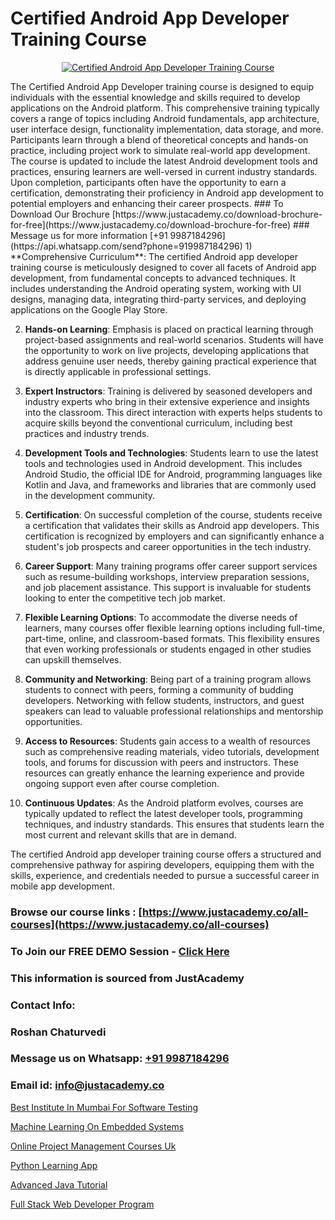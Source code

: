 # Certified Android App Developer Training Course

<p align="center">
  <a href="https://justacademy.co/course-detail/android-app-development">
    <img src="https://justacademy.co/storage2/course_image/1676635923_course_image.webp" alt="Certified Android App Developer Training Course">
  </a>
</p>
The Certified Android App Developer training course is designed to equip individuals with the essential knowledge and skills required to develop applications on the Android platform. This comprehensive training typically covers a range of topics including Android fundamentals, app architecture, user interface design, functionality implementation, data storage, and more. Participants learn through a blend of theoretical concepts and hands-on practice, including project work to simulate real-world app development. The course is updated to include the latest Android development tools and practices, ensuring learners are well-versed in current industry standards. Upon completion, participants often have the opportunity to earn a certification, demonstrating their proficiency in Android app development to potential employers and enhancing their career prospects.
### To Download Our Brochure [https://www.justacademy.co/download-brochure-for-free](https://www.justacademy.co/download-brochure-for-free)
### Message us for more information [+91 9987184296](https://api.whatsapp.com/send?phone=919987184296)
1) **Comprehensive Curriculum**: The certified Android app developer training course is meticulously designed to cover all facets of Android app development, from fundamental concepts to advanced techniques. It includes understanding the Android operating system, working with UI designs, managing data, integrating third-party services, and deploying applications on the Google Play Store.

2) **Hands-on Learning**: Emphasis is placed on practical learning through project-based assignments and real-world scenarios. Students will have the opportunity to work on live projects, developing applications that address genuine user needs, thereby gaining practical experience that is directly applicable in professional settings.

3) **Expert Instructors**: Training is delivered by seasoned developers and industry experts who bring in their extensive experience and insights into the classroom. This direct interaction with experts helps students to acquire skills beyond the conventional curriculum, including best practices and industry trends.

4) **Development Tools and Technologies**: Students learn to use the latest tools and technologies used in Android development. This includes Android Studio, the official IDE for Android, programming languages like Kotlin and Java, and frameworks and libraries that are commonly used in the development community.

5) **Certification**: On successful completion of the course, students receive a certification that validates their skills as Android app developers. This certification is recognized by employers and can significantly enhance a student's job prospects and career opportunities in the tech industry.

6) **Career Support**: Many training programs offer career support services such as resume-building workshops, interview preparation sessions, and job placement assistance. This support is invaluable for students looking to enter the competitive tech job market.

7) **Flexible Learning Options**: To accommodate the diverse needs of learners, many courses offer flexible learning options including full-time, part-time, online, and classroom-based formats. This flexibility ensures that even working professionals or students engaged in other studies can upskill themselves.

8) **Community and Networking**: Being part of a training program allows students to connect with peers, forming a community of budding developers. Networking with fellow students, instructors, and guest speakers can lead to valuable professional relationships and mentorship opportunities.

9) **Access to Resources**: Students gain access to a wealth of resources such as comprehensive reading materials, video tutorials, development tools, and forums for discussion with peers and instructors. These resources can greatly enhance the learning experience and provide ongoing support even after course completion.

10) **Continuous Updates**: As the Android platform evolves, courses are typically updated to reflect the latest developer tools, programming techniques, and industry standards. This ensures that students learn the most current and relevant skills that are in demand.

The certified Android app developer training course offers a structured and comprehensive pathway for aspiring developers, equipping them with the skills, experience, and credentials needed to pursue a successful career in mobile app development.

### Browse our course links : [https://www.justacademy.co/all-courses](https://www.justacademy.co/all-courses) 
### To Join our FREE DEMO Session - [Click Here](https://www.justacademy.co/register-for-course-demo)


### This information is sourced from JustAcademy
### Contact Info:
### Roshan Chaturvedi
### Message us on Whatsapp: [+91 9987184296](https://api.whatsapp.com/send?phone=919987184296)
### Email id: [info@justacademy.co](mailto:info@justacademy.co)
                
[Best Institute In Mumbai For Software Testing](https://www.linkedin.com/pulse/best-institute-mumbai-software-testing-justacademy-london-8pemf?trackingId=ZE%2FdX7spI5EQLmN4b7glIA%3D%3D&lipi=urn%3Ali%3Apage%3Ad_flagship3_company_admin%3BosK2%2F2EMSuK0OJgUxbYcDg%3D%3D)

[Machine Learning On Embedded Systems](https://www.linkedin.com/pulse/machine-learning-embedded-systems-justacademy-manchester-2xyyf?trackingId=IHVwLM02lCMV5FvZQZdsmg%3D%3D&lipi=urn%3Ali%3Apage%3Ad_flagship3_company_admin%3BRPj7cFFBTbicPRo%2F8FQZQw%3D%3D)

[Online Project Management Courses Uk](https://medium.com/@kumarishimmi99/online-project-management-courses-uk-5c5f93393fc0)

[Python Learning App](https://medium.com/@sagarawat89/python-learning-app-0b6b61fa4bd1)

[Advanced Java Tutorial](https://justacademyin.github.io/justacademy/advanced-java-tutorial)

[Full Stack Web Developer Program](https://justacademyin.github.io/justacademy/full-stack-web-developer-program)

